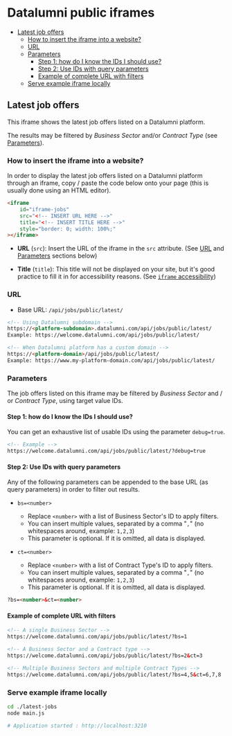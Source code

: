 # Datalumni public iframes

<!-- TOC -->
- [Latest job offers](#latest-job-offers)
    - [How to insert the iframe into a website?](#how-to-insert-the-iframe-into-a-website)
    - [URL](#url)
    - [Parameters](#parameters)
        - [Step 1: how do I know the IDs I should use?](#step-1-how-do-i-know-the-ids-i-should-use)
        - [Step 2: Use IDs with query parameters](#step-2-use-ids-with-query-parameters)
        - [Example of complete URL with filters](#example-of-complete-url-with-filters)
    - [Serve example iframe locally](#serve-example-iframe-locally)
<!-- /TOC -->

## Latest job offers

This iframe shows the latest job offers listed on a Datalumni platform.

The results may be filtered by *Business Sector* and/or *Contract Type* (see [Parameters](#parameters)).

### How to insert the iframe into a website?

In order to display the latest job offers listed on a Datalumni platform through an iframe, copy / paste the code below onto your page (this is usually done using an HTML editor).

```html
<iframe
    id="iframe-jobs"
    src="<!-- INSERT URL HERE -->"
    title="<!-- INSERT TITLE HERE -->"
    style="border: 0; width: 100%;"
></iframe>
```

- **URL** (`src`): Insert the URL of the iframe in the `src` attribute. (See [URL](#url) and [Parameters](#parameters) sections below)

- **Title** (`title`): This title will not be displayed on your site, but it's good practice to fill it in for accessibility reasons. (See [`iframe` accessibility](https://developer.mozilla.org/en-US/docs/Web/HTML/Element/iframe#accessibility_concerns))

### URL

- Base URL: `/api/jobs/public/latest/`

```html
<!-- Using Datalumni subdomain -->
https://<platform-subdomain>.datalumni.com/api/jobs/public/latest/
Example: https://welcome.datalumni.com/api/jobs/public/latest/

<!-- When Datalumni platform has a custom domain -->
https://<platform-domain>/api/jobs/public/latest/
Example: https://www.my-platform-domain.com/api/jobs/public/latest/
```

### Parameters

The job offers listed on this iframe may be filtered by *Business Sector* and / or *Contract Type*, using target value IDs.

#### Step 1: how do I know the IDs I should use?

You can get an exhaustive list of usable IDs using the parameter `debug=true`.

```html
<!-- Example -->
https://welcome.datalumni.com/api/jobs/public/latest/?debug=true
```

#### Step 2: Use IDs with query parameters

Any of the following parameters can be appended to the base URL (as query parameters) in order to filter out results.

- `bs=<number>`
    - Replace `<number>` with a list of Business Sector's ID to apply filters.
    - You can insert multiple values, separated by a comma "`,`" (no whitespaces around, example: `1,2,3`)
    - This parameter is optional. If it is omitted, all data is displayed.

- `ct=<number>`
    - Replace `<number>` with a list of Contract Type's ID to apply filters.
    - You can insert multiple values, separated by a comma "`,`" (no whitespaces around, example: `1,2,3`)
    - This parameter is optional. If it is omitted, all data is displayed.

```html
?bs=<number>&ct=<number>
```

#### Example of complete URL with filters

```html
<!-- A single Business Sector -->
https://welcome.datalumni.com/api/jobs/public/latest/?bs=1

<!-- A Business Sector and a Contract type -->
https://welcome.datalumni.com/api/jobs/public/latest/?bs=2&ct=3

<!-- Multiple Business Sectors and multiple Contract Types -->
https://welcome.datalumni.com/api/jobs/public/latest/?bs=4,5&ct=6,7,8
```

### Serve example iframe locally

```sh
cd ./latest-jobs
node main.js

# Application started : http://localhost:3210
```

